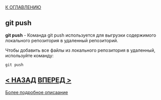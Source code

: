 [К ОГЛАВЛЕНИЮ](readme.md)

## git push

**git push** - Команда git push используется для выгрузки содержимого локального репозитория в удаленный репозиторий.

Чтобы добавить все файлы из локального репозитория в удаленный, используйте команду:

```bash=
git push
```
[< НАЗАД](commit.md) [ВПЕРЕД >](status.md)
---
[Более подробное описаание](https://www.atlassian.com/ru/git/tutorials/syncing/git-push#:~:text=%D0%9A%D0%BE%D0%BC%D0%B0%D0%BD%D0%B4%D0%B0%20git%20push%20%D0%B8%D1%81%D0%BF%D0%BE%D0%BB%D1%8C%D0%B7%D1%83%D0%B5%D1%82%D1%81%D1%8F%20%D0%B4%D0%BB%D1%8F,%D0%B8%D0%B7%20%D0%BB%D0%BE%D0%BA%D0%B0%D0%BB%D1%8C%D0%BD%D0%BE%D0%B3%D0%BE%20%D1%80%D0%B5%D0%BF%D0%BE%D0%B7%D0%B8%D1%82%D0%BE%D1%80%D0%B8%D1%8F%20%D0%B2%20%D1%83%D0%B4%D0%B0%D0%BB%D0%B5%D0%BD%D0%BD%D1%8B%D0%B9.)